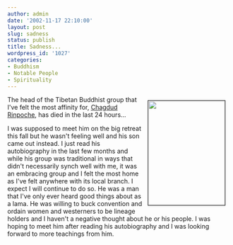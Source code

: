 ```yaml
---
author: admin
date: '2002-11-17 22:10:00'
layout: post
slug: sadness
status: publish
title: Sadness...
wordpress_id: '1027'
categories:
- Buddhism
- Notable People
- Spirituality
---
```

<img width="174" vspace="10" hspace="10" height="236" border="1" align="right" src="http://www.cmc.net/~amrita/chagdud.jpg" />The head of the Tibetan Buddhist group that I've felt the most affinity for, <a href="http://www.chagdud.org/">Chagdud Rinpoche</a>, has died in the last 24 hours...

I was supposed to meet him on the big retreat this fall but he wasn't feeling well and his son came out instead. I just read his autobiography in the last few months and while his group was traditional in ways that didn't necessarily synch well with me, it was an embracing group and I felt the most home as I've felt anywhere with its local branch. I expect I will continue to do so. He was a man that I've only ever heard good things about as a lama. He was willing to buck convention and ordain women and westerners to be lineage holders and I haven't a negative thought about he or his people. I was hoping to meet him after reading his autobiography and I was looking forward to more teachings from him.
